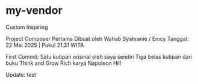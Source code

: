 # my-vendor

Custom Inspiring

<!-- "Bukan soal apa yang kamu miliki sekarang, tapi apa yang kamu niatkan untuk bangun mulai malam ini."
— Wahab Syahranie / Emcy -->

Project Composer Pertama
Dibuat oleh Wahab Syahranie / Emcy
Tanggal: 22 Mei 2025 | Pukul 21.31 WITA

First Commit:
Satu kutipan orisinal oleh saya sendiri
Tiga belas kutipan dari buku Think and Grow Rich karya Napoleon Hill

Update:
test
